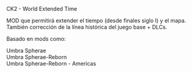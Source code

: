 CK2 - World Extended Time

MOD que permitirá extender el tiempo (desde finales siglo I) y el mapa. También corrección de la línea histórica del juego base + DLCs.

Basado en mods como:</br>

Umbra Spherae</br>
Umbra Spherae-Reborn</br>
Umbra Spherae-Reborn - Americas</br>
